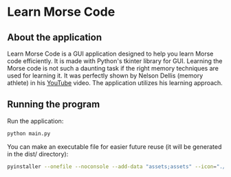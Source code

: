 # Learn Morse Code

## About the application
Learn Morse Code is a GUI application designed to help you learn Morse code efficiently. It is made with Python's tkinter library for GUI. Learning the Morse code is not such a daunting task if the right memory techniques are used for learning it. It was perfectly shown by Nelson Dellis (memory athlete) in his [YouTube](https://www.youtube.com/watch?v=D8tPkb98Fkk) video. The application utilizes his learning approach.

## Running the program
Run the application:
```bash
python main.py
```

You can make an executable file for easier future reuse (it will be generated in the dist/ directory):
```bash
pyinstaller --onefile --noconsole --add-data "assets;assets" --icon="./assets/morse-code.ico" --name="learn-morse-code" main.py
```